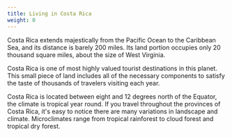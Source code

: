 ```yaml
---
title: Living in Costa Rica
weight: 0
---
```

Costa Rica extends majestically from the Pacific Ocean to the Caribbean Sea, and its distance is barely 200 miles. Its land portion occupies only 20 thousand square miles, about the size of West Virginia.

Costa Rica is one of most highly valued tourist destinations in this planet. This small piece of land includes all of the necessary components to satisfy the taste of thousands of travelers visiting each year.

Costa Rica is located between eight and 12 degrees north of the Equator, the climate is tropical year round. If you travel throughout the provinces of Costa Rica, it's easy to notice there are many variations in landscape and climate. Microclimates range from tropical rainforest to cloud forest and tropical dry forest.
